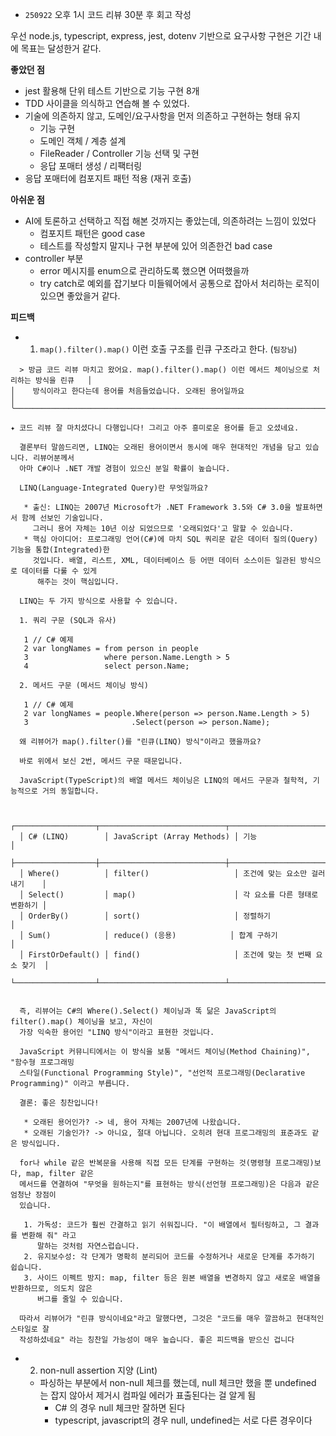 - `250922` 오후 1시 코드 리뷰 30분 후 회고 작성 

우선 node.js, typescript, express, jest, dotenv 기반으로 요구사항 구현은 기간 내에 목표는 달성한거 같다.

**좋았던 점** 
- jest 활용해 단위 테스트 기반으로 기능 구현 8개
- TDD 사이클을 의식하고 연습해 볼 수 있었다. 
- 기술에 의존하지 않고, 도메인/요구사항을 먼저 의존하고 구현하는 형태 유지
	- 기능 구현 
	- 도메인 객체 / 계층 설계
	- FileReader / Controller 기능 선택 및 구현
	- 응답 포매터 생성 / 리팩터링 
- 응답 포매터에 컴포지트 패턴 적용 (재귀 호출)

**아쉬운 점**
- AI에 토론하고 선택하고 직접 해본 것까지는 좋았는데, 의존하려는 느낌이 있었다
	- 컴포지트 패턴은 good case
	- 테스트를 작성할지 말지나 구현 부분에 있어 의존한건 bad case
- controller 부분
	- error 메시지를 enum으로 관리하도록 했으면 어떠했을까 
	- try catch로 예외를 잡기보다 미들웨어에서 공통으로 잡아서 처리하는 로직이 있으면 좋았을거 같다.


**피드백**
- 1. `map().filter().map()` 이런 호출 구조를 린큐 구조라고 한다. (`팀장님`)


```text
  > 방금 코드 리뷰 마치고 왔어요. map().filter().map() 이런 메서드 체이닝으로 처리하는 방식을 린큐   │
│    방식이라고 한다는데 용어를 처음들었습니다. 오래된 용어일까요                                     │
╰─────────────────────────────────────────────────────────────────────────────────────────────────────╯

✦ 코드 리뷰 잘 마치셨다니 다행입니다! 그리고 아주 흥미로운 용어를 듣고 오셨네요.

  결론부터 말씀드리면, LINQ는 오래된 용어이면서 동시에 매우 현대적인 개념을 담고 있습니다. 리뷰어분께서
  아마 C#이나 .NET 개발 경험이 있으신 분일 확률이 높습니다.

  LINQ(Language-Integrated Query)란 무엇일까요?

   * 출신: LINQ는 2007년 Microsoft가 .NET Framework 3.5와 C# 3.0을 발표하면서 함께 선보인 기술입니다.
     그러니 용어 자체는 10년 이상 되었으므로 '오래되었다'고 말할 수 있습니다.
   * 핵심 아이디어: 프로그래밍 언어(C#)에 마치 SQL 쿼리문 같은 데이터 질의(Query) 기능을 통합(Integrated)한
     것입니다. 배열, 리스트, XML, 데이터베이스 등 어떤 데이터 소스이든 일관된 방식으로 데이터를 다룰 수 있게
      해주는 것이 핵심입니다.

  LINQ는 두 가지 방식으로 사용할 수 있습니다.

  1. 쿼리 구문 (SQL과 유사)

   1 // C# 예제
   2 var longNames = from person in people
   3                 where person.Name.Length > 5
   4                 select person.Name;

  2. 메서드 구문 (메서드 체이닝 방식)

   1 // C# 예제
   2 var longNames = people.Where(person => person.Name.Length > 5)
   3                       .Select(person => person.Name);

  왜 리뷰어가 map().filter()를 "린큐(LINQ) 방식"이라고 했을까요?

  바로 위에서 보신 2번, 메서드 구문 때문입니다.

  JavaScript(TypeScript)의 배열 메서드 체이닝은 LINQ의 메서드 구문과 철학적, 기능적으로 거의 동일합니다.


  ┌──────────────────┬────────────────────────────┬────────────────────────────────┐
  │ C# (LINQ)        │ JavaScript (Array Methods) │ 기능                           │
  ├──────────────────┼────────────────────────────┼────────────────────────────────┤
  │ Where()          │ filter()                   │ 조건에 맞는 요소만 걸러내기    │
  │ Select()         │ map()                      │ 각 요소를 다른 형태로 변환하기 │
  │ OrderBy()        │ sort()                     │ 정렬하기                       │
  │ Sum()            │ reduce() (응용)            │ 합계 구하기                    │
  │ FirstOrDefault() │ find()                     │ 조건에 맞는 첫 번째 요소 찾기  │
  └──────────────────┴────────────────────────────┴────────────────────────────────┘


  즉, 리뷰어는 C#의 Where().Select() 체이닝과 똑 닮은 JavaScript의 filter().map() 체이닝을 보고, 자신이
  가장 익숙한 용어인 "LINQ 방식"이라고 표현한 것입니다.

  JavaScript 커뮤니티에서는 이 방식을 보통 "메서드 체이닝(Method Chaining)", "함수형 프로그래밍
  스타일(Functional Programming Style)", "선언적 프로그래밍(Declarative Programming)" 이라고 부릅니다.

  결론: 좋은 칭찬입니다!

   * 오래된 용어인가? -> 네, 용어 자체는 2007년에 나왔습니다.
   * 오래된 기술인가? -> 아니요, 절대 아닙니다. 오히려 현대 프로그래밍의 표준과도 같은 방식입니다.

  for나 while 같은 반복문을 사용해 직접 모든 단계를 구현하는 것(명령형 프로그래밍)보다, map, filter 같은
  메서드를 연결하여 "무엇을 원하는지"를 표현하는 방식(선언형 프로그래밍)은 다음과 같은 엄청난 장점이
  있습니다.

   1. 가독성: 코드가 훨씬 간결하고 읽기 쉬워집니다. "이 배열에서 필터링하고, 그 결과를 변환해 줘" 라고
      말하는 것처럼 자연스럽습니다.
   2. 유지보수성: 각 단계가 명확히 분리되어 코드를 수정하거나 새로운 단계를 추가하기 쉽습니다.
   3. 사이드 이펙트 방지: map, filter 등은 원본 배열을 변경하지 않고 새로운 배열을 반환하므로, 의도치 않은
      버그를 줄일 수 있습니다.

  따라서 리뷰어가 "린큐 방식이네요"라고 말했다면, 그것은 "코드를 매우 깔끔하고 현대적인 스타일로 잘
  작성하셨네요" 라는 칭찬일 가능성이 매우 높습니다. 좋은 피드백을 받으신 겁니다
```

- 2. non-null assertion 지양 (Lint)
	- 파싱하는 부분에서 non-null 체크를 했는데, null 체크만 했을 뿐 undefined 는 잡지 않아서 제거시 컴파일 에러가 표출된다는 걸 알게 됨
		- C# 의 경우 null 체크만 잘하면 된다
		- typescript, javascript의 경우 null, undefined는 서로 다른 경우이다